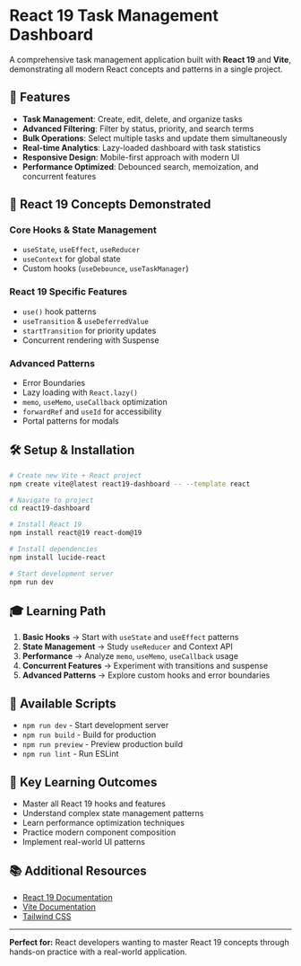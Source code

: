 # React 19 Task Management Dashboard

A comprehensive task management application built with **React 19** and **Vite**, demonstrating all modern React concepts and patterns in a single project.

## 🚀 Features

- **Task Management**: Create, edit, delete, and organize tasks
- **Advanced Filtering**: Filter by status, priority, and search terms
- **Bulk Operations**: Select multiple tasks and update them simultaneously  
- **Real-time Analytics**: Lazy-loaded dashboard with task statistics
- **Responsive Design**: Mobile-first approach with modern UI
- **Performance Optimized**: Debounced search, memoization, and concurrent features

## 🎯 React 19 Concepts Demonstrated

### Core Hooks & State Management
- `useState`, `useEffect`, `useReducer`
- `useContext` for global state
- Custom hooks (`useDebounce`, `useTaskManager`)

### React 19 Specific Features
- `use()` hook patterns
- `useTransition` & `useDeferredValue`
- `startTransition` for priority updates
- Concurrent rendering with Suspense

### Advanced Patterns
- Error Boundaries
- Lazy loading with `React.lazy()`
- `memo`, `useMemo`, `useCallback` optimization
- `forwardRef` and `useId` for accessibility
- Portal patterns for modals

## 🛠️ Setup & Installation

```bash
# Create new Vite + React project
npm create vite@latest react19-dashboard -- --template react

# Navigate to project
cd react19-dashboard

# Install React 19
npm install react@19 react-dom@19

# Install dependencies
npm install lucide-react

# Start development server
npm run dev
```

## 🎓 Learning Path

1. **Basic Hooks** → Start with `useState` and `useEffect` patterns
2. **State Management** → Study `useReducer` and Context API
3. **Performance** → Analyze `memo`, `useMemo`, `useCallback` usage
4. **Concurrent Features** → Experiment with transitions and suspense
5. **Advanced Patterns** → Explore custom hooks and error boundaries

## 🔧 Available Scripts

- `npm run dev` - Start development server
- `npm run build` - Build for production  
- `npm run preview` - Preview production build
- `npm run lint` - Run ESLint

## 🌟 Key Learning Outcomes

- Master all React 19 hooks and features
- Understand complex state management patterns
- Learn performance optimization techniques
- Practice modern component composition
- Implement real-world UI patterns

## 📚 Additional Resources

- [React 19 Documentation](https://react.dev)
- [Vite Documentation](https://vitejs.dev)
- [Tailwind CSS](https://tailwindcss.com)

---

**Perfect for:** React developers wanting to master React 19 concepts through hands-on practice with a real-world application.